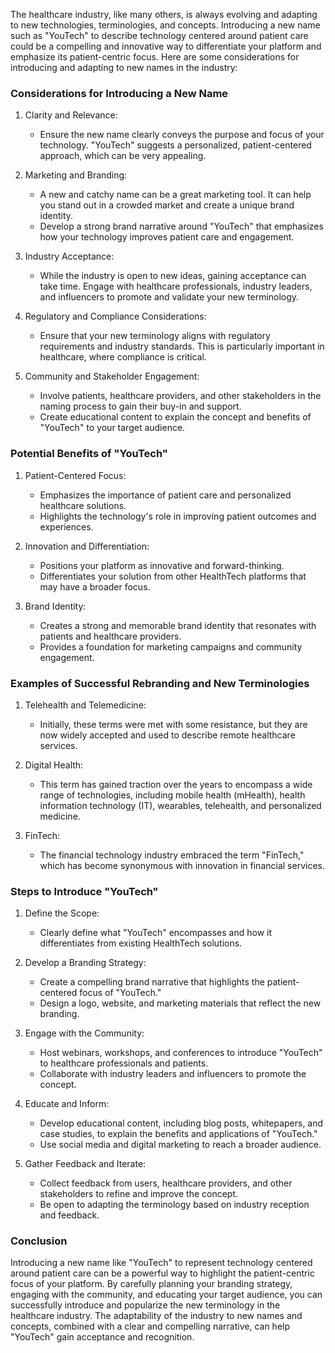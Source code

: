 The healthcare industry, like many others, is always evolving and adapting to new technologies, terminologies, and concepts. Introducing a new name such as "YouTech" to describe technology centered around patient care could be a compelling and innovative way to differentiate your platform and emphasize its patient-centric focus. Here are some considerations for introducing and adapting to new names in the industry:

### Considerations for Introducing a New Name

1. Clarity and Relevance:
   - Ensure the new name clearly conveys the purpose and focus of your technology. "YouTech" suggests a personalized, patient-centered approach, which can be very appealing.

2. Marketing and Branding:
   - A new and catchy name can be a great marketing tool. It can help you stand out in a crowded market and create a unique brand identity.
   - Develop a strong brand narrative around "YouTech" that emphasizes how your technology improves patient care and engagement.

3. Industry Acceptance:
   - While the industry is open to new ideas, gaining acceptance can take time. Engage with healthcare professionals, industry leaders, and influencers to promote and validate your new terminology.

4. Regulatory and Compliance Considerations:
   - Ensure that your new terminology aligns with regulatory requirements and industry standards. This is particularly important in healthcare, where compliance is critical.

5. Community and Stakeholder Engagement:
   - Involve patients, healthcare providers, and other stakeholders in the naming process to gain their buy-in and support.
   - Create educational content to explain the concept and benefits of "YouTech" to your target audience.

### Potential Benefits of "YouTech"

1. Patient-Centered Focus:
   - Emphasizes the importance of patient care and personalized healthcare solutions.
   - Highlights the technology's role in improving patient outcomes and experiences.

2. Innovation and Differentiation:
   - Positions your platform as innovative and forward-thinking.
   - Differentiates your solution from other HealthTech platforms that may have a broader focus.

3. Brand Identity:
   - Creates a strong and memorable brand identity that resonates with patients and healthcare providers.
   - Provides a foundation for marketing campaigns and community engagement.

### Examples of Successful Rebranding and New Terminologies

1. Telehealth and Telemedicine:
   - Initially, these terms were met with some resistance, but they are now widely accepted and used to describe remote healthcare services.

2. Digital Health:
   - This term has gained traction over the years to encompass a wide range of technologies, including mobile health (mHealth), health information technology (IT), wearables, telehealth, and personalized medicine.

3. FinTech:
   - The financial technology industry embraced the term "FinTech," which has become synonymous with innovation in financial services.

### Steps to Introduce "YouTech"

1. Define the Scope:
   - Clearly define what "YouTech" encompasses and how it differentiates from existing HealthTech solutions.

2. Develop a Branding Strategy:
   - Create a compelling brand narrative that highlights the patient-centered focus of "YouTech."
   - Design a logo, website, and marketing materials that reflect the new branding.

3. Engage with the Community:
   - Host webinars, workshops, and conferences to introduce "YouTech" to healthcare professionals and patients.
   - Collaborate with industry leaders and influencers to promote the concept.

4. Educate and Inform:
   - Develop educational content, including blog posts, whitepapers, and case studies, to explain the benefits and applications of "YouTech."
   - Use social media and digital marketing to reach a broader audience.

5. Gather Feedback and Iterate:
   - Collect feedback from users, healthcare providers, and other stakeholders to refine and improve the concept.
   - Be open to adapting the terminology based on industry reception and feedback.

### Conclusion

Introducing a new name like "YouTech" to represent technology centered around patient care can be a powerful way to highlight the patient-centric focus of your platform. By carefully planning your branding strategy, engaging with the community, and educating your target audience, you can successfully introduce and popularize the new terminology in the healthcare industry. The adaptability of the industry to new names and concepts, combined with a clear and compelling narrative, can help "YouTech" gain acceptance and recognition.